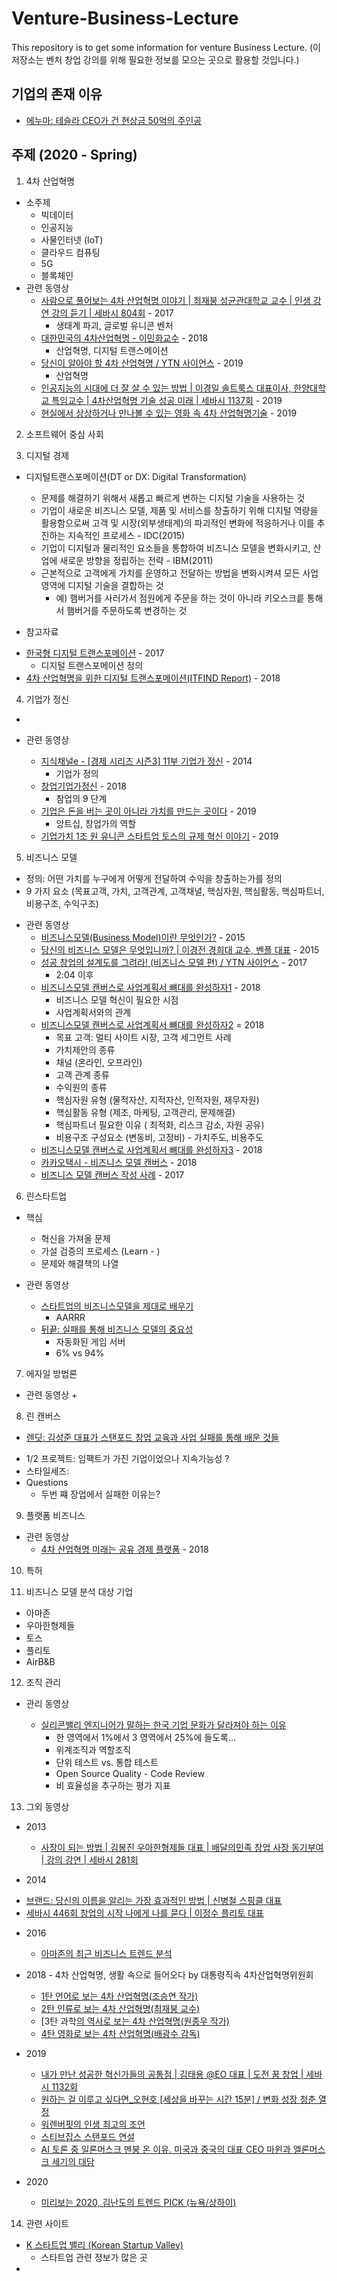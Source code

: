# Venture-Business-Lecture
This repository is to get some information for venture Business Lecture. 
(이 저장소는 벤처 창업 강의를 위해 필요한 정보를 모으는 곳으로 활용할 것입니다.)

## 기업의 존재 이유

  + [에누마: 테슬라 CEO가 건 현상금 50억의 주인공](https://www.youtube.com/watch?v=BECyWP-op9M&list=PLB7PYmHaa-5p04MH9ZALM7F6wG7kBL0CI)


## 주제 (2020 - Spring)

1. 4차 산업혁명
* 소주제
  - 빅데이터
  - 인공지능 
  - 사물인터넷 (IoT)
  - 클라우드 컴퓨팅
  - 5G
  - 블록체인
* 관련 동영상
  + [사람으로 풀어보는 4차 산업혁명 이야기 | 최재붕 성균관대학교 교수 | 인생 강연 강의 듣기 | 세바시 804회](https://www.youtube.com/watch?v=50vkDTiCU3w) - 2017
    - 생태계 파괴, 글로벌 유니콘 벤처 
  + [대한민국의 4차산업혁명 - 이민화교수](https://www.youtube.com/watch?v=PvfPDtx7khQ) - 2018
    - 산업혁명, 디지털 트랜스메이션
  + [당신이 알아야 할 4차 산업혁명 / YTN 사이언스](https://www.youtube.com/watch?v=6VYascb96cI) - 2019
    - 산업혁명
  + [인공지능의 시대에 더 잘 살 수 있는 방법 | 이경일 솔트룩스 대표이사, 한양대학교 특임교수 | 4차산업혁명 기술 성공 미래 | 세바시 1137회](https://www.youtube.com/watch?v=jSRiq9VBlt8) - 2019
  + [현실에서 상상하거나 만나볼 수 있는 영화 속 4차 산업혁명기술](https://www.youtube.com/watch?v=Aw1MiOeA90E) - 2019

2. 소프트웨어 중심 사회

3. 디지털 경제

* 디지털트랜스포메이션(DT or DX: Digital Transformation)
  + 문제를 해결하기 위해서 새롭고 빠르게 변하는 디지털 기술을 사용하는 것
  + 기업이 새로운 비즈니스 모델, 제품 및 서비스를 창출하기 위해 디지털 역량을 활용함으로써 고객 및 시장(외부생태계)의 
    파괴적인 변화에 적응하거나 이를 추진하는 지속적인 프로세스 - IDC(2015)
  + 기업이 디지털과 물리적인 요소들을 통합하여 비즈니스 모델을 변화시키고, 산업에 새로운 방향을 정립하는 전략 - IBM(2011)
  + 근본적으로 고객에게 가치를 운영하고 전달하는 방법을 변화시켜셔 모든 사업 영역에 디지털 기술을 결합하는 것
     - 예) 햄버거를 사러가서 점원에게 주문을 하는 것이 아니라 키오스크릍 통해서 햄버거를 주문하도록 변경하는 것
 
 * 참고자료 
  + [한국형 디지털 트랜스포메이션](https://www.mk.co.kr/news/culture/view/2017/10/671051/) - 2017
     - 디지털 트랜스포메이션 정의
  + [4차 산업혁명을 위한 디지털 트랜스포메이션(ITFIND Report)](https://www.itfind.or.kr/publication/regular/weeklytrend/weekly/view.do?boardParam1=7458&boardParam2=7458) - 2018
  
4. 기업가 정신
*

* 관련 동영상
  + [지식채널e - [경제 시리즈 시즌3] 11부 기업가 정신](https://www.youtube.com/watch?v=slj2FyqUlm0) - 2014
    - 기업가 정의
  + [창업기업가정신](https://www.youtube.com/watch?v=G-e42Jfxl20) - 2018
    - 참업의 9 단계
  + [기업은 돈을 버는 곳이 아니라 가치를 만드는 곳이다](https://www.youtube.com/watch?v=HNTJRvUY2Vs) - 2019
    - 앙트십, 창업가의 역할
  + [기업가치 1조 원 유니콘 스타트업 토스의 규제 혁신 이야기](https://www.youtube.com/watch?v=rmZ-NUmqM30) - 2019
  
   

5. 비즈니스 모델 
  + 정의: 어떤 가치를 누구에게 어떻게 전달하여 수익을 창출하는가를 정의
  + 9 가지 요소 (목표고객, 가치, 고객관계, 고객채녈, 핵심자원, 핵심활동, 핵심파트너, 비용구조, 수익구조) 
* 관련 동영상
  + [비즈니스모델(Business Model)이란 무엇인가?](https://www.youtube.com/watch?v=yjnGcncbQy8) - 2015
  + [당신의 비즈니스 모델은 무엇입니까? | 이경전 경희대 교수, 벤플 대표](https://www.youtube.com/watch?v=qkwrrMctDR0) - 2015
  + [성공 창업의 설계도를 그려라! (비즈니스 모델 편) / YTN 사이언스](https://www.youtube.com/watch?v=D7DHdE8BGJ8) - 2017
    - 2:04 이후 
  + [비즈니스모델 캔버스로 사업계획서 뼈대를 완성하자1](https://www.youtube.com/watch?v=-aI4ibm3H2M&t=14s) - 2018
    - 비즈니스 모델 혁신이 필요한 시점
    - 사업계획서와의 관계
  + [비즈니스모델 캔버스로 사업계획서 뼈대를 완성하자2](https://www.youtube.com/watch?v=tarTJYu95fg&t=61s) = 2018
    - 목표 고객: 멀티 사이트 시장, 고객 세그먼트 사례
    - 가치제안의 종류
    - 채널 (온라인, 오프라인)
    - 고객 관계 종류
    - 수익원의 종류
    - 핵심자원 유형 (물적자산, 지적자산, 인적자원, 재무자원)
    - 핵심활동 유형 (제조, 마케팅, 고객관리, 문제해결)
    - 핵심파트너 필요한 이유 ( 최적화, 리스크 감소, 자원 공유)
    - 비용구조 구성요소 (변동비, 고정비) - 가치주도, 비용주도 
  + [비즈니스모델 캔버스로 사업계획서 뼈대를 완성하자3](https://www.youtube.com/watch?v=-RPrb4hKP14) - 2018
  + [카카오택시 - 비즈니스 모델 캔버스](https://www.youtube.com/watch?v=dGAWEdia0_w) - 2018
  + [비즈니스 모델 캔버스 작성 사례](https://www.youtube.com/watch?v=amd39X7ctL8) - 2017
  
6. 린스타트업

* 핵심 
  + 혁신을 가져올 문제 
  + 가설 검증의 프로세스 (Learn -     )
  + 문제와 해결책의 나열

* 관련 동영상
  + [스타트업의 비즈니스모델을 제대로 배우기](https://www.youtube.com/watch?v=xEL0IHy9nsY)
    - AARRR
  + [뒤끝: 실패를 통해 비즈니스 모델의 중요성](https://www.youtube.com/watch?v=SGrSOMLHGUE)
    - 자동화된 게임 서버 
    - 6% vs 94%
 
7. 에자일 방법론


* 관련 동영상
   + 
   

8. 린 캔버스

  + [렌딧: 김성준 대표가 스탠포드 창업 교육과 사업 실패를 통해 배운 것들](https://www.youtube.com/watch?v=cL9W75uMFDE)
   - 1/2 프로젝트: 임팩트가 가진 기업이었으나 지속가능성 ?
   - 스타일세즈:
   - Questions
     * 두번 쨰 장업에서 실패한 이유는?
 
9. 플랫폼 비즈니스

* 관련 동영상
  + [4차 산업혁명 미래는 공유 경제 플랫폼](https://www.youtube.com/watch?v=1YXLdmsS52w) - 2018
    
10. 특허 

11. 비즈니스 모델 분석 대상 기업

  + 아마존
  + 우아한형제들
  + 토스 
  + 플리토
  + AirB&B
 
12. 조직 관리

* 관리 동영상

   + [실리콘밸리 엔지니어가 말하는 한국 기업 문화가 달라져야 하는 이유](https://www.youtube.com/watch?v=rORYcBrtZ2A)
      - 한 영역에서 1%에서 3 영역에서 25%에 들도록... 
      - 위계조직과 역할조직
      - 단위 테스트 vs. 통합 테스트 
      - Open Source Quality - Code Review
      - 비 효율성을 추구하는 평가 지표 

13. 그외 동영상 
* 2013
  + [사장이 되는 방법 | 김봉진 우아한형제들 대표 | 배달의민족 창업 사장 동기부여 | 강의 강연 | 세바시 281회](https://www.youtube.com/watch?v=-l4-t34HJXw) 

* 2014
+ [브랜드: 당신의 이름을 알리는 가장 효과적인 방법 | 신병철 스핑클 대표](https://www.youtube.com/watch?v=uooWR3dPegY)
+ [세바시 446회 창업의 시작 나에게 나를 묻다 | 이정수 플리토 대표](https://www.youtube.com/watch?v=YjCJNxE0xfo)

* 2016
  + [아마존의 최근 비즈니스 트렌드 분석](https://www.youtube.com/watch?v=eYLkKYMbFzg)
  
  
* 2018 - 4차 산업혁명, 생활 속으로 들어오다 by 대통령직속 4차산업혁명위원회
  + [1탄 언어로 보는 4차 산업혁명(조승연 작가)](https://www.youtube.com/watch?v=T6uebYw4f4c) 
  + [2탄 인류로 보는 4차 산업혁명(최재붕 교수)](https://www.youtube.com/watch?v=vz4ctXfmRnk)
  + [3탄 과학[의 역사로 보는 4차 산업혁명(원종우 작가)](https://www.youtube.com/watch?v=8vdnQvRGiUk)
  + [4탄 영화로 보는 4차 산업혁명(배광수 감독)](https://www.youtube.com/watch?v=fv6bULdsSe0)


* 2019
  + [내가 만난 성공한 혁신가들의 공통점 | 김태용 @EO 대표 | 도전 꿈 창업 | 세바시 1132회](https://www.youtube.com/watch?v=DafmZ6i09ck)
  + [원하는 걸 이루고 싶다면_오현호 [세상을 바꾸는 시간 15분] / 변화 성장 청춘 열정](https://www.youtube.com/watch?v=oCtda6yxZ5c)
  + [워렌버핏의 인생 최고의 조언](https://www.youtube.com/watch?v=Pxwj_kMlWE0)
  + [스티브잡스 스탠포드 연설](https://www.youtube.com/watch?v=1utzfa-a5AY) 
  + [AI 토론 중 일론머스크 멘붕 온 이유. 미국과 중국의 대표 CEO 마윈과 엘론머스크 세기의 대담](https://www.youtube.com/watch?v=VCjkDF3lMbE)


* 2020 
  + [미리보는 2020, 김난도의 트렌드 PICK (뉴욕/상하이)](https://www.youtube.com/watch?v=jdmcmpoNKxM)


14. 관련 사이트 

* [K 스타트업 밸리 (Korean Startup Valley)](https://www.ksvalley.com/)
  + 스타트업 관련 정보가 많은 곳
* 
  


